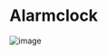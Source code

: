 # Alarmclock
![image](https://user-images.githubusercontent.com/64120304/192113586-ce9ff48b-17b1-4b24-84fa-92f1cd61d6af.png)
